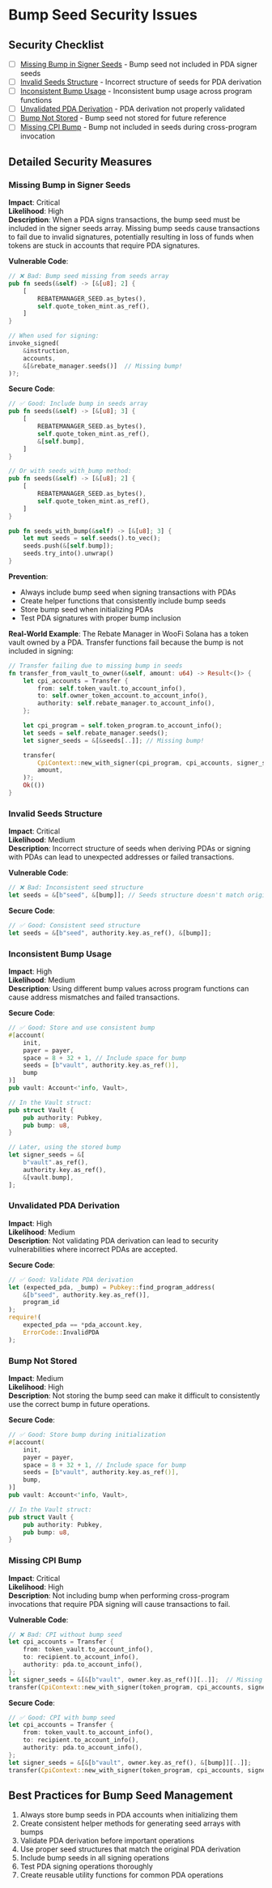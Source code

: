 # Bump Seed Security Issues

## Security Checklist

- [ ] [Missing Bump in Signer Seeds](#missing-bump-in-signer-seeds) - Bump seed not included in PDA signer seeds
- [ ] [Invalid Seeds Structure](#invalid-seeds-structure) - Incorrect structure of seeds for PDA derivation 
- [ ] [Inconsistent Bump Usage](#inconsistent-bump-usage) - Inconsistent bump usage across program functions
- [ ] [Unvalidated PDA Derivation](#unvalidated-pda-derivation) - PDA derivation not properly validated
- [ ] [Bump Not Stored](#bump-not-stored) - Bump seed not stored for future reference
- [ ] [Missing CPI Bump](#missing-cpi-bump) - Bump not included in seeds during cross-program invocation

## Detailed Security Measures

### Missing Bump in Signer Seeds

**Impact**: Critical  
**Likelihood**: High  
**Description**: When a PDA signs transactions, the bump seed must be included in the signer seeds array. Missing bump seeds cause transactions to fail due to invalid signatures, potentially resulting in loss of funds when tokens are stuck in accounts that require PDA signatures.

**Vulnerable Code**:
```rust
// ❌ Bad: Bump seed missing from seeds array
pub fn seeds(&self) -> [&[u8]; 2] {
    [
        REBATEMANAGER_SEED.as_bytes(),
        self.quote_token_mint.as_ref(),
    ]
}

// When used for signing:
invoke_signed(
    &instruction,
    accounts,
    &[&rebate_manager.seeds()]  // Missing bump!
)?;
```

**Secure Code**:
```rust
// ✅ Good: Include bump in seeds array
pub fn seeds(&self) -> [&[u8]; 3] {
    [
        REBATEMANAGER_SEED.as_bytes(),
        self.quote_token_mint.as_ref(),
        &[self.bump],
    ]
}

// Or with seeds_with_bump method:
pub fn seeds(&self) -> [&[u8]; 2] {
    [
        REBATEMANAGER_SEED.as_bytes(),
        self.quote_token_mint.as_ref(),
    ]
}

pub fn seeds_with_bump(&self) -> [&[u8]; 3] {
    let mut seeds = self.seeds().to_vec();
    seeds.push(&[self.bump]);
    seeds.try_into().unwrap()
}
```

**Prevention**:
- Always include bump seed when signing transactions with PDAs
- Create helper functions that consistently include bump seeds
- Store bump seed when initializing PDAs
- Test PDA signatures with proper bump inclusion

**Real-World Example**:
The Rebate Manager in WooFi Solana has a token vault owned by a PDA. Transfer functions fail because the bump is not included in signing:

```rust
// Transfer failing due to missing bump in seeds
fn transfer_from_vault_to_owner(&self, amount: u64) -> Result<()> {
    let cpi_accounts = Transfer {
        from: self.token_vault.to_account_info(),
        to: self.owner_token_account.to_account_info(),
        authority: self.rebate_manager.to_account_info(),
    };

    let cpi_program = self.token_program.to_account_info();
    let seeds = self.rebate_manager.seeds();
    let signer_seeds = &[&seeds[..]]; // Missing bump!

    transfer(
        CpiContext::new_with_signer(cpi_program, cpi_accounts, signer_seeds),
        amount,
    )?;
    Ok(())
}
```

### Invalid Seeds Structure

**Impact**: Critical  
**Likelihood**: Medium  
**Description**: Incorrect structure of seeds when deriving PDAs or signing with PDAs can lead to unexpected addresses or failed transactions.

**Vulnerable Code**:
```rust
// ❌ Bad: Inconsistent seed structure
let seeds = &[b"seed", &[bump]]; // Seeds structure doesn't match original derivation
```

**Secure Code**:
```rust
// ✅ Good: Consistent seed structure
let seeds = &[b"seed", authority.key.as_ref(), &[bump]];
```

### Inconsistent Bump Usage

**Impact**: High  
**Likelihood**: Medium  
**Description**: Using different bump values across program functions can cause address mismatches and failed transactions.

**Secure Code**:
```rust
// ✅ Good: Store and use consistent bump
#[account(
    init,
    payer = payer,
    space = 8 + 32 + 1, // Include space for bump
    seeds = [b"vault", authority.key.as_ref()],
    bump
)]
pub vault: Account<'info, Vault>,

// In the Vault struct:
pub struct Vault {
    pub authority: Pubkey,
    pub bump: u8,
}

// Later, using the stored bump
let signer_seeds = &[
    b"vault".as_ref(),
    authority.key.as_ref(),
    &[vault.bump],
];
```

### Unvalidated PDA Derivation

**Impact**: High  
**Likelihood**: Medium  
**Description**: Not validating PDA derivation can lead to security vulnerabilities where incorrect PDAs are accepted.

**Secure Code**:
```rust
// ✅ Good: Validate PDA derivation
let (expected_pda, _bump) = Pubkey::find_program_address(
    &[b"seed", authority.key.as_ref()],
    program_id
);
require!(
    expected_pda == *pda_account.key,
    ErrorCode::InvalidPDA
);
```

### Bump Not Stored

**Impact**: Medium  
**Likelihood**: High  
**Description**: Not storing the bump seed can make it difficult to consistently use the correct bump in future operations.

**Secure Code**:
```rust
// ✅ Good: Store bump during initialization
#[account(
    init,
    payer = payer,
    space = 8 + 32 + 1, // Include space for bump
    seeds = [b"vault", authority.key.as_ref()],
    bump,
)]
pub vault: Account<'info, Vault>,

// In the Vault struct:
pub struct Vault {
    pub authority: Pubkey,
    pub bump: u8,
}
```

### Missing CPI Bump

**Impact**: Critical  
**Likelihood**: High  
**Description**: Not including bump when performing cross-program invocations that require PDA signing will cause transactions to fail.

**Vulnerable Code**:
```rust
// ❌ Bad: CPI without bump seed
let cpi_accounts = Transfer {
    from: token_vault.to_account_info(),
    to: recipient.to_account_info(),
    authority: pda.to_account_info(),
};
let signer_seeds = &[&[b"vault", owner.key.as_ref()][..]];  // Missing bump!
transfer(CpiContext::new_with_signer(token_program, cpi_accounts, signer_seeds), amount)?;
```

**Secure Code**:
```rust
// ✅ Good: CPI with bump seed
let cpi_accounts = Transfer {
    from: token_vault.to_account_info(),
    to: recipient.to_account_info(),
    authority: pda.to_account_info(),
};
let signer_seeds = &[&[b"vault", owner.key.as_ref(), &[bump]][..]];
transfer(CpiContext::new_with_signer(token_program, cpi_accounts, signer_seeds), amount)?;
```

## Best Practices for Bump Seed Management

1. Always store bump seeds in PDA accounts when initializing them
2. Create consistent helper methods for generating seed arrays with bumps
3. Validate PDA derivation before important operations
4. Use proper seed structures that match the original PDA derivation
5. Include bump seeds in all signing operations
6. Test PDA signing operations thoroughly
7. Create reusable utility functions for common PDA operations

